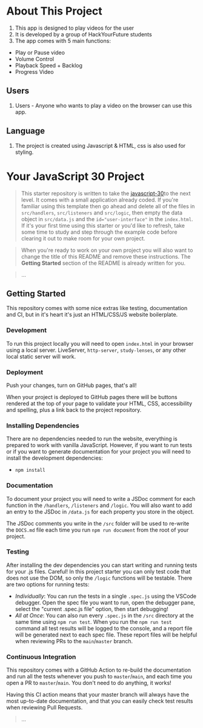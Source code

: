 # About This Project

1. This app is designed to play videos for the user
1. It is developed by a group of HackYourFuture students
1. The app comes with 5 main functions:
* Play or Pause video
* Volume Control
* Playback Speed + Backlog
* Progress Video
## Users

1. Users - Anyone who wants to play a video on the browser can use this app.

## Language
1. The project is created using Javascript & HTML, css is also used for styling.

# Your JavaScript 30 Project

> This starter repository is written to take the [javascript-30](https://github.com/HackYourFutureBelgium/javascript-30)to the next level. It comes with a small application already coded. If you're familiar using this template then go ahead and delete all of the files in `src/handlers`, `src/listeners` and `src/logic`, then empty the data object in `src/data.js` and the `id="user-interface"` in the `index.html`. If it's your first time using this starter or you'd like to refresh, take some time to study and step through the example code before clearing it out to make room for your own project.

> When you're ready to work on your own project you will also want to change the title of this README and remove these instructions. The **Getting Started** section of the README is already written for you.

> ...

## Getting Started

This repository comes with some nice extras like testing, documentation and CI, but in it's heart it's just an HTML/CSS/JS website boilerplate.

### Development

To run this project locally you will need to open `index.html` in your browser using a local server. LiveServer, `http-server`, `study-lenses`, or any other local static server will work.

### Deployment

Push your changes, turn on GitHub pages, that's all!

When your project is deployed to GitHub pages there will be buttons rendered at the top of your page to validate your HTML, CSS, accessibility and spelling, plus a link back to the project repository.

### Installing Dependencies

There are no dependencies needed to run the website, everything is prepared to work with vanilla JavaScript. However, if you want to run tests or if you want to generate documentation for your project you will need to install the development dependencies:

- `npm install`

### Documentation

To document your project you will need to write a JSDoc comment for each function in the `/handlers`, `/listeners` and `/logic`. You will also want to add an entry to the JSDoc in `/data.js` for each property you store in the object.

The JSDoc comments you write in the `/src` folder will be used to re-write the `DOCS.md` file each time you run `npm run document` from the root of your project.

### Testing

After installing the dev dependencies you can start writing and running tests for your .js files. Careful! In this project starter you can only test code that does not use the DOM, so only the `/logic` functions will be testable. There are two options for running tests:

- _Individually_: You can run the tests in a single `.spec.js` using the VSCode debugger. Open the spec file you want to run, open the debugger pane, select the "current .spec.js file" option, then start debugging!
- _All at Once_: You can also run every `.spec.js` in the `/src` directory at the same time using `npm run test`. When you run the `npm run test` command all test results will be logged to the console, and a report file will be generated next to each spec file. These report files will be helpful when reviewing PRs to the `main`/`master` branch.

### Continuous Integration

This repository comes with a GitHub Action to re-build the documentation and run all the tests whenever you push to `master`/`main`, and each time you open a PR to `master`/`main`. You don't need to do anything, it works!

Having this CI action means that your master branch will always have the most up-to-date documentation, and that you can easily check test results when reviewing Pull Requests.

> ...
